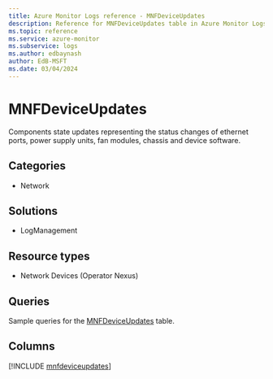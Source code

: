 ```yaml
---
title: Azure Monitor Logs reference - MNFDeviceUpdates
description: Reference for MNFDeviceUpdates table in Azure Monitor Logs.
ms.topic: reference
ms.service: azure-monitor
ms.subservice: logs
ms.author: edbaynash
author: EdB-MSFT
ms.date: 03/04/2024
---
```


# MNFDeviceUpdates

Components state updates representing the status changes of ethernet ports, power supply units, fan modules, chassis and device software.


## Categories

- Network

## Solutions

- LogManagement

## Resource types

- Network Devices (Operator Nexus)

## Queries

 Sample queries for the [MNFDeviceUpdates](/azure/azure-monitor/reference/queries/mnfdeviceupdates) table.


## Columns
  
[!INCLUDE [mnfdeviceupdates](.././tables/includes/mnfdeviceupdates-include.md)]
